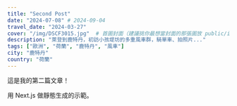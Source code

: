 ```yaml
---
title: "Second Post"
date: "2024-07-08" # 2024-09-04
travel_date: "2024-03-27"
cover: "/img/DSCF3015.jpg"  # 首圖封面（建議挑你最想當封面的那張圖放 public/img）
description: "萊登到鹿特丹，初訪小孩堤坊的多重風車群，騎單車、拍照片..."
tags: ["歐洲", "荷蘭", "鹿特丹", "風車"]
city: "鹿特丹"
country: "荷蘭"
---
```


這是我的第二篇文章！

用 Next.js 做靜態生成的示範。